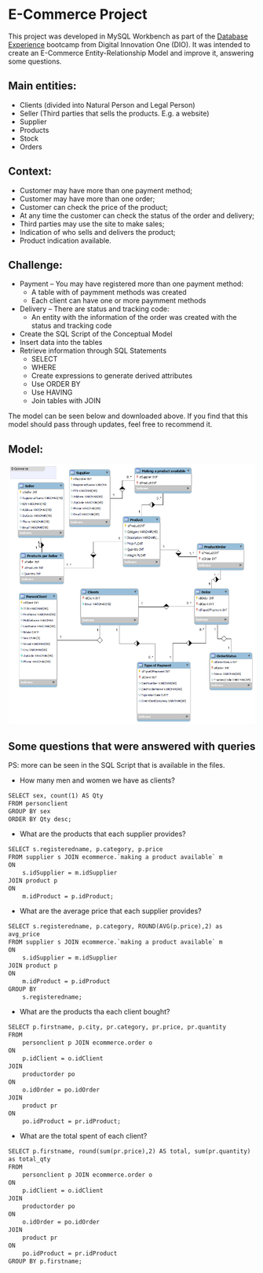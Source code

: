 # E-Commerce Project

This project was developed in MySQL Workbench as part of the [Database Experience](https://www.dio.me/bootcamp/database-experience) bootcamp from Digital Innovation One (DIO). It was intended to create an E-Commerce Entity-Relationship Model and improve it, answering some questions.

## Main entities:

- Clients (divided into Natural Person and Legal Person)
- Seller (Third parties that sells the products. E.g. a website)
- Supplier
- Products
- Stock
- Orders

## Context:

- Customer may have more than one payment method;
- Customer may have more than one order;
- Customer can check the price of the product;
- At any time the customer can check the status of the order and delivery;
- Third parties may use the site to make sales;
- Indication of who sells and delivers the product;
- Product indication available.

## Challenge:

- Payment – You may have registered more than one payment method:
  - A table with of paymment methods was created
  - Each client can have one or more paymment methods
- Delivery – There are status and tracking code:
  - An entity with the information of the order was created with the status and tracking code
- Create the SQL Script of the Conceptual Model
- Insert data into the tables
- Retrieve information through SQL Statements
  - SELECT
  - WHERE
  - Create expressions to generate derived attributes
  - Use ORDER BY
  - Use HAVING
  - Join tables with JOIN

The model can be seen below and downloaded above. If you find that this model should pass through updates, feel free to recommend it.

## Model:

<p align="center">
  <img src="https://github.com/thaynanff/Databases-and-SQL/blob/main/1.%20E-Commerce%20Model/E-Commerce%20Project%20v2.png?raw=true">
</p>


## Some questions that were answered with queries

PS: more can be seen in the SQL Script that is available in the files.

- How many men and women we have as clients?

```
SELECT sex, count(1) AS Qty
FROM personclient
GROUP BY sex
ORDER BY Qty desc;
```

- What are the products that each supplier provides?

```
SELECT s.registeredname, p.category, p.price
FROM supplier s JOIN ecommerce.`making a product available` m
ON 
	s.idSupplier = m.idSupplier
JOIN product p
ON
	m.idProduct = p.idProduct;
```

- What are the average price that each supplier provides?

```
SELECT s.registeredname, p.category, ROUND(AVG(p.price),2) as avg_price
FROM supplier s JOIN ecommerce.`making a product available` m
ON 
	s.idSupplier = m.idSupplier
JOIN product p
ON
	m.idProduct = p.idProduct
GROUP BY 
	s.registeredname;
```
- What are the products tha each client bought?

```
SELECT p.firstname, p.city, pr.category, pr.price, pr.quantity
FROM
	personclient p JOIN ecommerce.order o
ON
	p.idClient = o.idClient
JOIN
	productorder po
ON
	o.idOrder = po.idOrder
JOIN
	product pr
ON
	po.idProduct = pr.idProduct;
```

- What are the total spent of each client?

```
SELECT p.firstname, round(sum(pr.price),2) AS total, sum(pr.quantity) as total_qty
FROM
	personclient p JOIN ecommerce.order o
ON
	p.idClient = o.idClient
JOIN
	productorder po
ON
	o.idOrder = po.idOrder
JOIN
	product pr
ON
	po.idProduct = pr.idProduct
GROUP BY p.firstname;
```